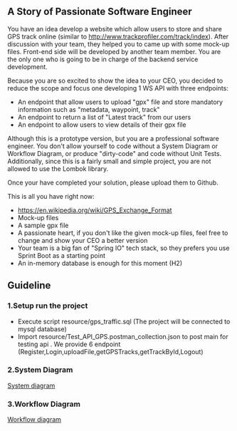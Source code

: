 
## A Story of Passionate Software Engineer
You have an idea develop a website which allow users to store and share GPS track online (similar to http://www.trackprofiler.com/track/index). After discussion with your team, they helped you to came up with some mock-up files. 
Front-end side will be developed by another team member. You are the only one who is going to be in charge of the backend service development.

Because you are so excited to show the idea to your CEO, you decided to reduce the scope and focus one developing 1 WS API with three endpoints:

- An endpoint that allow users to upload "gpx" file and store mandatory information such as "metadata, waypoint, track" 
- An endpoint to return a list of "Latest track" from our users
- An endpoint to allow users to view details of their gpx file

Although this is a prototype version, but you are a professional software engineer. You don't allow yourself to code without a System Diagram or Workflow Diagram, or produce "dirty-code" and code without Unit Tests. Additionally, since this is a fairly small and simple project, you are not allowed to use the Lombok library.

Once your have completed your solution, please upload them to Github.

This is all you have right now: 

- https://en.wikipedia.org/wiki/GPS_Exchange_Format
- Mock-up files
- A sample gpx file
- A passionate heart, if you don't like the given mock-up files, feel free to change and show your CEO a better version
- Your team is a big fan of "Spring IO" tech stack, so they prefers you use Sprint Boot as a starting point
- An in-memory database is enough for this moment (H2)


## Guideline

### 1.Setup run the project
- Execute script resource/gps_traffic.sql (The project will be connected to mysql database)
- Import resource/Test_API_GPS.postman_collection.json to post main for testing api . We provide 6 endpoint (Register,Login,uploadFile,getGPSTracks,getTrackById,Logout)
	
### 2.System Diagram

[System diagram](https://drive.google.com/file/d/1XjHuJe_AQDyanXiL6PBRwrXIEvRwkMIr/view)

### 3.Workflow Diagram

[Workflow diagram](https://drive.google.com/file/d/1xtDsjla7xNChc4AOzy4Oz-11yp-KCGr-/view)